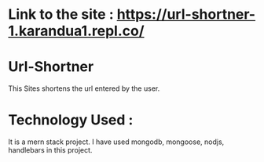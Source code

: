 # Link to the site : https://url-shortner-1.karandua1.repl.co/

# Url-Shortner
This Sites shortens the url entered by the user.

# Technology Used :
It is a mern stack project. I have used mongodb, mongoose, nodjs, handlebars in this project.
